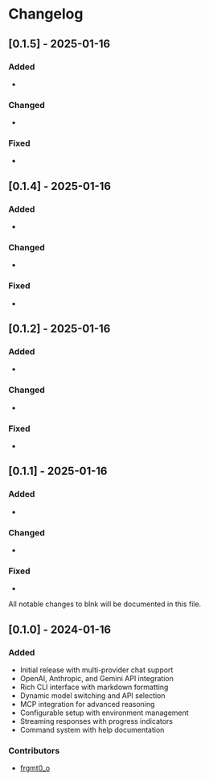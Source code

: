 # Changelog


## [0.1.5] - 2025-01-16

### Added
- <add new features>

### Changed
- <add changes>

### Fixed
- <add bug fixes>


## [0.1.4] - 2025-01-16

### Added
- <add new features>

### Changed
- <add changes>

### Fixed
- <add bug fixes>


## [0.1.2] - 2025-01-16

### Added
- <add new features>

### Changed
- <add changes>

### Fixed
- <add bug fixes>


## [0.1.1] - 2025-01-16

### Added
- <add new features>

### Changed
- <add changes>

### Fixed
- <add bug fixes>

All notable changes to blnk will be documented in this file.

## [0.1.0] - 2024-01-16

### Added
- Initial release with multi-provider chat support
- OpenAI, Anthropic, and Gemini API integration
- Rich CLI interface with markdown formatting
- Dynamic model switching and API selection
- MCP integration for advanced reasoning
- Configurable setup with environment management
- Streaming responses with progress indicators
- Command system with help documentation

### Contributors

- [frgmt0_o](https://github.com/frgmt0_o)
